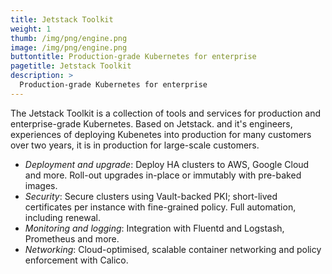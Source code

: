 ```yaml
---
title: Jetstack Toolkit
weight: 1
thumb: /img/png/engine.png
image: /img/png/engine.png
buttontitle: Production-grade Kubernetes for enterprise
pagetitle: Jetstack Toolkit
description: >
  Production-grade Kubernetes for enterprise
---
```


The Jetstack Toolkit is a collection of tools and services for production and enterprise-grade Kubernetes.
Based on Jetstack. and it's engineers, experiences of deploying Kubenetes into production for many customers over two years, it is in production for large-scale customers.

- *Deployment and upgrade*: Deploy HA clusters to AWS, Google Cloud and more. Roll-out upgrades in-place or immutably with pre-baked images.
- *Security*: Secure clusters using Vault-backed PKI; short-lived certificates per instance with fine-grained policy. Full automation, including renewal.
- *Monitoring and logging*: Integration with Fluentd and Logstash, Prometheus and more.
- *Networking*: Cloud-optimised, scalable container networking and policy enforcement with Calico.
